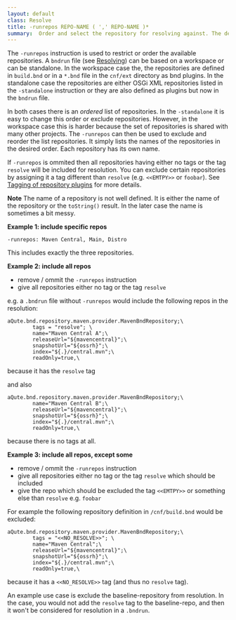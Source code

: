 ```yaml
---
layout: default
class: Resolve
title: -runrepos REPO-NAME ( ',' REPO-NAME )* 
summary:  Order and select the repository for resolving against. The default order is all repositories in their plugin creation order.
---
```


The `-runrepos` instruction is used to restrict or order the available repositories. A `bndrun` file (see [Resolving](/chapters/250-resolving.html#resolving-in-bndtools)) can be based on a workspace or can be standalone. In the workspace case the, the repositories are defined in `build.bnd` or in a `*.bnd` file in the `cnf/ext` directory as bnd plugins. In the standalone case the repositories are either OSGi XML repositories listed in the `-standalone` instruction or they are also defined as plugins but now in the `bndrun` file.

In both cases there is an _ordered_ list of repositories. In the `-standalone` it is easy to change this order or exclude repositories. However, in the workspace case this is harder because the set of repositories is shared with many other projects. The `-runrepos` can then be used to exclude and reorder the list repositories. It simply lists the names of the repositories in the desired order. Each repository has its own name.

If `-runrepos` is ommited then all repositories having either no tags or the tag `resolve` will be included for resolution.
You can exclude certain repositories by assigning it a tag different than `resolve` (e.g. `<<EMTPY>>` or `foobar`). See [Tagging of repository plugins](/chapters/870-plugins.html#tagging-of-repository-plugins) for more details.


**Note** The name of a repository is not well defined. It is either the name of the repository or the `toString()` result. In the later case the name is sometimes a bit messy.

**Example 1: include specific repos**

	-runrepos: Maven Central, Main, Distro

This includes exactly the three repositories.

**Example 2: include all repos**

- remove / ommit the `-runrepos` instruction
- give all repositories either no tag or the tag `resolve`

e.g. a `.bndrun` file without  `-runrepos`  would include the following repos in the resolution:


```
aQute.bnd.repository.maven.provider.MavenBndRepository;\
        tags = "resolve"; \
        name="Maven Central A";\
        releaseUrl="${mavencentral}";\
        snapshotUrl="${ossrh}";\
        index="${.}/central.mvn";\
        readOnly=true,\
```

because it has the `resolve` tag

and also


```
aQute.bnd.repository.maven.provider.MavenBndRepository;\
        name="Maven Central B";\
        releaseUrl="${mavencentral}";\
        snapshotUrl="${ossrh}";\
        index="${.}/central.mvn";\
        readOnly=true,\
```

because there is no tags at all.

**Example 3: include all repos, except some**

- remove / ommit the `-runrepos` instruction
- give all repositories either no tag or the tag `resolve` which should be included
- give the repo which should be excluded the tag `<<EMTPY>>` or something else than `resolve` e.g. `foobar`

For example the following repository definition in `/cnf/build.bnd` would be excluded:

```
aQute.bnd.repository.maven.provider.MavenBndRepository;\
        tags = "<<NO_RESOLVE>>"; \
        name="Maven Central";\
        releaseUrl="${mavencentral}";\
        snapshotUrl="${ossrh}";\
        index="${.}/central.mvn";\
        readOnly=true,\
```

because it has a `<<NO_RESOLVE>>` tag (and thus no `resolve` tag).

An example use case is exclude the baseline-repository from resolution. In the case, you would not add the `resolve` tag to the baseline-repo, and then it won't be considered for resolution in a `.bndrun`.